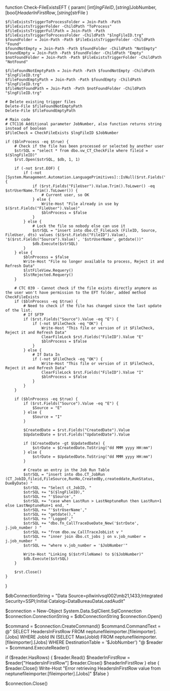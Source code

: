 function Check-FileExistsEFT 
{ param( [int]$lngFileID, [string]$JobNumber, [bool]$HeaderInFirstRow, [string]$strFile )

    
    
    $fileExistsTriggerToProcessFolder = Join-Path -Path $FileExistsTriggerFolder -ChildPath "ToProcess"
    $fileExistsTriggerFullPath = Join-Path -Path $fileExistsTriggerToProcessFolder -ChildPath "$lngFileID.trg"
    $foundFolder = Join-Path -Path $FileExistsTriggerFolder -ChildPath "Found"
    $foundNotEmpty = Join-Path -Path $foundFolder -ChildPath "NotEmpty"
    $foundEmpty = Join-Path -Path $foundFolder -ChildPath "Empty"
    $notFoundFolder = Join-Path -Path $FileExistsTriggerFolder -ChildPath "NotFound"
    
    $fileFoundNotEmptyPath = Join-Path -Path $foundNotEmpty -ChildPath "$lngFileID.trg"
    $fileFoundEmptyPath = Join-Path -Path $foundEmpty -ChildPath "$lngFileID.trg"
    $fileNotFoundPath = Join-Path -Path $notFoundFolder -ChildPath "$lngFileID.trg"
    
    # Delete existing trigger files
    Delete-File $fileFoundNotEmptyPath 
    Delete-File $fileFoundEmptyPath
    
    # Main code    
    # CTC116 Additional parameter JobNumber, also function returns string instead of boolean
    $FileCheck = CheckFileExists $lngFileID $JobNumber

    if ($blnProcess -eq $true) {
        # Check if the file has been processed or selected by another user
        $strSQL = "select * from dbo.vw_CT_CheckFile where fileid = $($lngFileID)"
        $rst.Open($strSQL, $db, 1, 1)

        if (-not $rst.EOF) {
            if (-not [System.Management.Automation.LanguagePrimitives]::IsNull($rst.Fields("FileUser").Value)) {
                if ($rst.Fields("FileUser").Value.Trim().ToLower() -eq $strUserName.Trim().ToLower()) {
                    # Current user, so OK
                } else {
                    Write-Host "File already in use by $($rst.Fields("FileUser").Value)"
                    $blnProcess = $false
                }
            } else {
                # Lock the file so nobody else can use it
                $strSQL = "insert into dbo.CT_FileLock (FileID, Source, FileUser, dts) values ($($rst.Fields("FileID").Value), '$($rst.Fields("Source").Value)', '$strUserName', getdate())"
                $db.Execute($strSQL)
            }
        } else {
            $blnProcess = $false
            Write-Host "File no longer available to process, Reject it and Refresh Data"
            $lstFileView.Requery()
            $lstRejected.Requery()
        }

        # CTC 039 - Cannot check if the file exists directly anymore as the user won't have permission to the EFT folder, added method CheckFileExists
        if ($blnProcess -eq $true) {
            # Need to check if the file has changed since the last update of the list.
            # If SFTP
            if ($rst.Fields("Source").Value -eq "E") {
                if (-not $FileCheck -eq "OK") {
                    Write-Host "This file or version of it $FileCheck, Reject it and Refresh Data"
                    ClearFileLock $rst.Fields("FileID").Value "E"
                    $blnProcess = $false
                }
            } else {
                # If Data In
                if (-not $FileCheck -eq "OK") {
                    Write-Host "This file or version of it $FileCheck, Reject it and Refresh Data"
                    ClearFileLock $rst.Fields("FileID").Value "I"
                    $blnProcess = $false
                }
            }
        }

        if ($blnProcess -eq $true) {
            if ($rst.Fields("Source").Value -eq "E") {
                $Source = "E"
            } else {
                $Source = "I"
            }

            $CreatedDate = $rst.Fields("CreatedDate").Value
            $UpdatedDate = $rst.Fields("UpdatedDate").Value

            if ($CreatedDate -gt $UpdatedDate) {
                $strDate = $CreatedDate.ToString("dd MMM yyyy HH:mm")
            } else {
                $strDate = $UpdatedDate.ToString("dd MMM yyyy HH:mm")
            }

            # Create an entry in the Job Run Table
            $strSQL = "insert into dbo.CT_JobRun (CT_JobID,fileid,FileSource,RunNo,CreatedBy,createddate,RunStatus, DueByDate) "
            $strSQL += "Select ct_JobID, "
            $strSQL += "$($lngFileID),"
            $strSQL += "'$Source',"
            $strSQL += "case when LastRun > LastNeptuneRun then LastRun+1 else LastNeptuneRun+1 end, "
            $strSQL += "'$strUserName',"
            $strSQL += "getdate(),"
            $strSQL += "'Logged',"
            $strSQL += "dbo.fn_CallTraceDueDate_New('$strDate', j.job_number ) "
            $strSQL += "from dbo.vw_CallTraceJobList v "
            $strSQL += "inner join dbo.ct_jobs j on v.job_number = j.job_number "
            $strSQL += "where v.job_number = '$JobNumber'"

            Write-Host "Linking $($strFileName) to $($JobNumber)"
            $db.Execute($strSQL)
        }

        $rst.Close()
    }

    
}







$dbConnectionString = "Data Source=pllwinlvsql002\mb21,1433;Integrated Security=SSPI;Initial Catalog=DataBureauDataLoadAudit"

$connection = New-Object System.Data.SqlClient.SqlConnection
$connection.ConnectionString = $dbConnectionString
$connection.Open()

$command = $connection.CreateCommand()
$command.CommandText = @"
SELECT HeadersInFirstRow
FROM neptunefileimporter.[fileimporter].[Jobs]
WHERE JobId IN (SELECT Max(JobId) FROM neptunefileimporter.[fileimporter].[Jobs] WHERE DestinationTable = '$JobNumber')
"@ 
$reader = $command.ExecuteReader()

if ($reader.HasRows) {
    $reader.Read()
    $headerInFirstRow = $reader["HeadersInFirstRow"]
    $reader.Close()
    $headerInFirstRow
} else {
    $reader.Close()
    Write-Host "Error retrieving HeadersInFirstRow value from neptunefileimporter.[fileimporter].[Jobs]"
    $false
}

$connection.Close()
